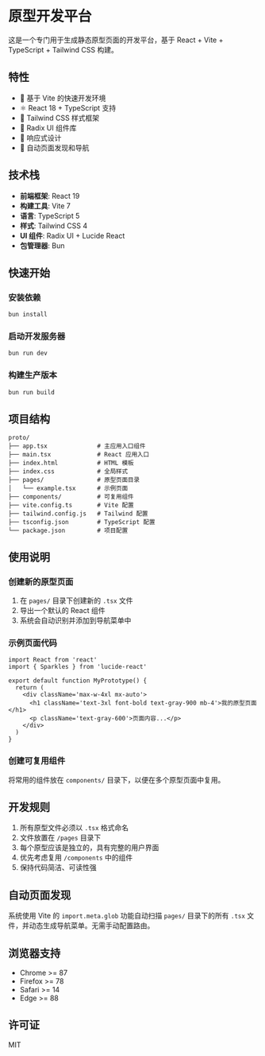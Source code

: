 # 原型开发平台

这是一个专门用于生成静态原型页面的开发平台，基于 React + Vite + TypeScript + Tailwind CSS 构建。

## 特性

- 🚀 基于 Vite 的快速开发环境
- ⚛️ React 18 + TypeScript 支持
- 🎨 Tailwind CSS 样式框架
- 🔧 Radix UI 组件库
- 📱 响应式设计
- 🔄 自动页面发现和导航

## 技术栈

- **前端框架**: React 19
- **构建工具**: Vite 7
- **语言**: TypeScript 5
- **样式**: Tailwind CSS 4
- **UI 组件**: Radix UI + Lucide React
- **包管理器**: Bun

## 快速开始

### 安装依赖

```bash
bun install
```

### 启动开发服务器

```bash
bun run dev
```

### 构建生产版本

```bash
bun run build
```

## 项目结构

```
proto/
├── app.tsx              # 主应用入口组件
├── main.tsx             # React 应用入口
├── index.html           # HTML 模板
├── index.css            # 全局样式
├── pages/               # 原型页面目录
│   └── example.tsx      # 示例页面
├── components/          # 可复用组件
├── vite.config.ts       # Vite 配置
├── tailwind.config.js   # Tailwind 配置
├── tsconfig.json        # TypeScript 配置
└── package.json         # 项目配置
```

## 使用说明

### 创建新的原型页面

1. 在 `pages/` 目录下创建新的 `.tsx` 文件
2. 导出一个默认的 React 组件
3. 系统会自动识别并添加到导航菜单中

### 示例页面代码

```tsx
import React from 'react'
import { Sparkles } from 'lucide-react'

export default function MyPrototype() {
  return (
    <div className='max-w-4xl mx-auto'>
      <h1 className='text-3xl font-bold text-gray-900 mb-4'>我的原型页面</h1>
      <p className='text-gray-600'>页面内容...</p>
    </div>
  )
}
```

### 创建可复用组件

将常用的组件放在 `components/` 目录下，以便在多个原型页面中复用。

## 开发规则

1. 所有原型文件必须以 `.tsx` 格式命名
2. 文件放置在 `/pages` 目录下
3. 每个原型应该是独立的，具有完整的用户界面
4. 优先考虑复用 `/components` 中的组件
5. 保持代码简洁、可读性强

## 自动页面发现

系统使用 Vite 的 `import.meta.glob` 功能自动扫描 `pages/` 目录下的所有 `.tsx` 文件，并动态生成导航菜单。无需手动配置路由。

## 浏览器支持

- Chrome >= 87
- Firefox >= 78
- Safari >= 14
- Edge >= 88

## 许可证

MIT
